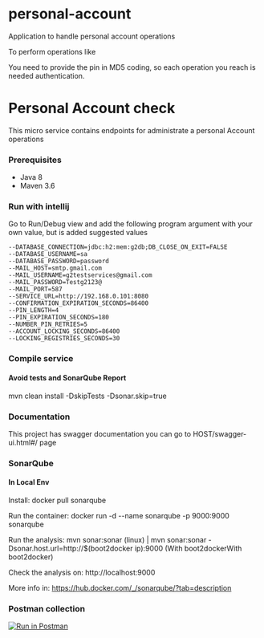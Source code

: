 # personal-account
Application to handle personal account operations

To perform operations like 

You need to provide the pin in MD5 coding, so each operation you reach is needed authentication.

# Personal Account check

This micro service contains endpoints for administrate a personal Account operations 

### Prerequisites

 * Java 8
 * Maven 3.6

### Run with intellij

Go to Run/Debug view and add the following program argument with your own value, but is added suggested values

```
--DATABASE_CONNECTION=jdbc:h2:mem:g2db;DB_CLOSE_ON_EXIT=FALSE
--DATABASE_USERNAME=sa
--DATABASE_PASSWORD=password
--MAIL_HOST=smtp.gmail.com
--MAIL_USERNAME=g2testservices@gmail.com
--MAIL_PASSWORD=Testg2123@
--MAIL_PORT=587
--SERVICE_URL=http://192.168.0.101:8080
--CONFIRMATION_EXPIRATION_SECONDS=86400
--PIN_LENGTH=4
--PIN_EXPIRATION_SECONDS=180
--NUMBER_PIN_RETRIES=5
--ACCOUNT_LOCKING_SECONDS=86400
--LOCKING_REGISTRIES_SECONDS=30
```

### Compile service

#### Avoid tests and SonarQube Report
mvn clean install -DskipTests -Dsonar.skip=true


### Documentation

This project has swagger documentation you can go to HOST/swagger-ui.html#/ page


### SonarQube

#### In Local Env

Install: docker pull sonarqube

Run the container: docker run -d --name sonarqube -p 9000:9000 sonarqube

Run the analysis: mvn sonar:sonar (linux) | mvn sonar:sonar -Dsonar.host.url=http://$(boot2docker ip):9000  (With boot2dockerWith boot2docker)

Check the analysis on: http://localhost:9000

More info in: https://hub.docker.com/_/sonarqube/?tab=description

### Postman collection

[![Run in Postman](https://run.pstmn.io/button.svg)](https://www.getpostman.com/collections/326bcd576c02b30c93ac)
